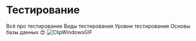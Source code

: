 # Тестирование
Всё про тестирование
Виды тестирования
Уровни тестирования
Основы базы данных
😍
![ClipWindowsGIF](https://github.com/user-attachments/assets/ca5ff8a4-ca94-4b3e-8d15-f6d17205d728)
